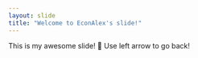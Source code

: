 ```yaml
---
layout: slide
title: "Welcome to EconAlex's slide!"
---
```

This is my awesome slide! :tada:
Use left arrow to go back!
